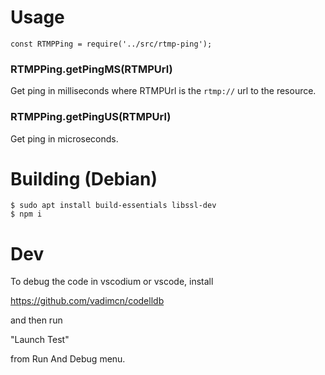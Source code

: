 # Usage

```
const RTMPPing = require('../src/rtmp-ping');
```

### RTMPPing.getPingMS(RTMPUrl)

Get ping in milliseconds where RTMPUrl is the `rtmp://` url to the resource.

### RTMPPing.getPingUS(RTMPUrl)

Get ping in microseconds.

# Building (Debian)

```
$ sudo apt install build-essentials libssl-dev
$ npm i 
```

# Dev

To debug the code in vscodium or vscode, install

https://github.com/vadimcn/codelldb

and then run

"Launch Test" 

from Run And Debug menu.